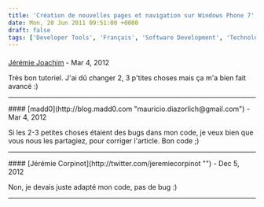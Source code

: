 ```yaml
---
title: 'Création de nouvelles pages et navigation sur Windows Phone 7'
date: Mon, 20 Jun 2011 09:51:00 +0000
draft: false
tags: ['Developer Tools', 'Français', 'Software Development', 'Technology', 'Windows Phone 7']
---
```



#### 
[Jérémie Joachim](http://twitter.com/j_joachim "") - <time datetime="2012-03-22 02:56:00">Mar 4, 2012</time>

Très bon tutoriel. J'ai dû changer 2, 3 p'tites choses mais ça m'a bien fait avancé :)
<hr />
#### 
[madd0](http://blog.madd0.com "mauricio.diazorlich@gmail.com") - <time datetime="2012-03-22 09:27:00">Mar 4, 2012</time>

Si les 2-3 petites choses étaient des bugs dans mon code, je veux bien que vous nous les partagiez, pour corriger l'article. Bon code ;)
<hr />
#### 
[Jérémie Corpinot](http://twitter.com/jeremiecorpinot "") - <time datetime="2012-12-14 01:34:00">Dec 5, 2012</time>

Non, je devais juste adapté mon code, pas de bug :)
<hr />
